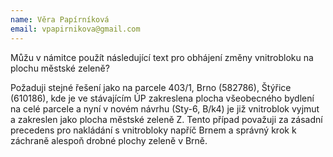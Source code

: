 ```yaml
---
name: Věra Papírníková
email: vpapirnikova@gmail.com
---
```


Můžu v námitce použít následující text pro obhájení změny vnitrobloku na plochu městské zeleně?

Požaduji stejné řešení jako na parcele 403/1, Brno (582786), Štýřice (610186), kde je ve stávajícím ÚP zakreslena plocha všeobecného bydlení na celé parcele a nyní v novém návrhu (Sty-6, B/k4) je již vnitroblok vyjmut a zakreslen jako plocha městské zeleně Z. Tento případ považuji za zásadní precedens pro nakládání s vnitrobloky napříč Brnem a správný krok k záchraně alespoň drobné plochy zeleně v Brně.

